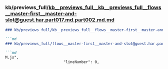 ### kb/previews_full/kb__previews_full__kb__previews_full__flows__master-first__master-and-slot@guest.har.part017.md.part002.md.md

```md
### kb/previews_full/kb__previews_full__flows__master-first__master-and-slot@guest.har.part017.md.part002.md

```md
### kb/previews_full/flows__master-first__master-and-slot@guest.har.part017.md (part 002)

```md
M.js",
                          "lineNumber": 0,
                   
```

```

```

```
